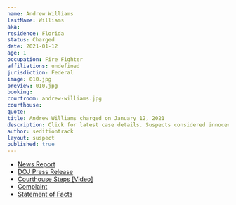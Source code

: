 ```yaml
---
name: Andrew Williams
lastName: Williams
aka: 
residence: Florida
status: Charged
date: 2021-01-12
age: 1
occupation: Fire Fighter
affiliations: undefined
jurisdiction: Federal
image: 010.jpg
preview: 010.jpg
booking: 
courtroom: andrew-williams.jpg
courthouse: 
quote: 
title: Andrew Williams charged on January 12, 2021
description: Click for latest case details. Suspects considered innocent until proven guilty.
author: seditiontrack
layout: suspect
published: true
---
```

- [News Report](https://people.com/crime/fbi-arrests-florida-firefighter-seen-in-videos-at-capitol-riots/)
- [DOJ Press Release](https://www.justice.gov/usao-dc/pr/seven-charged-federal-court-following-events-united-capitol)
- [Courthouse Steps [Video]](https://twitter.com/EricMockTV/status/1349127558709866502?s=20)
- [Complaint](https://www.justice.gov/opa/page/file/1354851/download)
- [Statement of Facts](https://www.justice.gov/opa/page/file/1354851/download)
